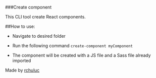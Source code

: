 ###Create component

This CLI tool create React components.

##How to use:

- Navigate to desired folder

- Run the following command
  `create-component myComponent`

- The component will be created with a JS file and a Sass file already imported

Made by [rchuluc](https://github.com/rchuluc)
